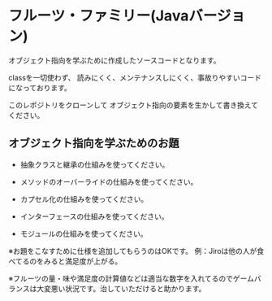 # フルーツ・ファミリー(Javaバージョン)

オブジェクト指向を学ぶために作成したソースコードとなります。

classを一切使わず、
読みにくく、メンテナンスしにくく、事故りやすいコードになっております。

このレポジトリをクローンして
オブジェクト指向の要素を生かして書き換えてください。

## オブジェクト指向を学ぶためのお題

- 抽象クラスと継承の仕組みを使ってください。

- メソッドのオーバーライドの仕組みを使ってください。

- カプセル化の仕組みを使ってください。

- インターフェースの仕組みを使ってください。

- モジュールの仕組みを使ってください。


※お題をこなすために仕様を追加してもらうのはOKです。
例：Jiroは他の人が食べてるのをみると満足度が上がる。

※フルーツの量・味や満足度の計算値などは適当な数字を入れてるのでゲームバランスは大変悪い状況です。治していただけると助かります。

